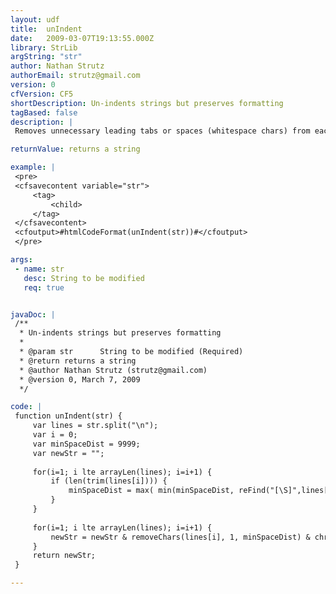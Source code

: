 ```yaml
---
layout: udf
title:  unIndent
date:   2009-03-07T19:13:55.000Z
library: StrLib
argString: "str"
author: Nathan Strutz
authorEmail: strutz@gmail.com
version: 0
cfVersion: CF5
shortDescription: Un-indents strings but preserves formatting
tagBased: false
description: |
 Removes unnecessary leading tabs or spaces (whitespace chars) from each line of a string, preserving the formatting while flushing the string left. It is basically a block un-indent (like your IDE probably does with shift-tab).

returnValue: returns a string

example: |
 <pre>
 <cfsavecontent variable="str">
     <tag>
         <child>
     </tag>
 </cfsavecontent>
 <cfoutput>#htmlCodeFormat(unIndent(str))#</cfoutput>
 </pre>

args:
 - name: str
   desc: String to be modified
   req: true


javaDoc: |
 /**
  * Un-indents strings but preserves formatting
  * 
  * @param str      String to be modified (Required)
  * @return returns a string 
  * @author Nathan Strutz (strutz@gmail.com) 
  * @version 0, March 7, 2009 
  */

code: |
 function unIndent(str) {
     var lines = str.split("\n");
     var i = 0;
     var minSpaceDist = 9999;
     var newStr = "";
 
     for(i=1; i lte arrayLen(lines); i=i+1) {
         if (len(trim(lines[i]))) {
             minSpaceDist = max( min(minSpaceDist, reFind("[\S]",lines[i])-1), 0);
         }
     }
 
     for(i=1; i lte arrayLen(lines); i=i+1) {
         newStr = newStr & removeChars(lines[i], 1, minSpaceDist) & chr(10);
     }
     return newStr;
 }

---
```


